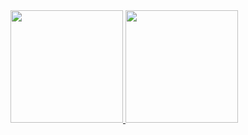 <div>
  <a href="https://github.com/MathPelicer">
  <img height="180em" src="https://github-readme-stats.vercel.app/api?username=MathPelicer&show_icons=true&theme=dark&include_all_commits=true&count_private=true"/>
  <img height="180em" src="https://github-readme-stats.vercel.app/api/top-langs/?username=MathPelicer&layout=compact&theme=dark"/>
</div>
<!---
MathPelicer/MathPelicer is a ✨ special ✨ repository because its `README.md` (this file) appears on your GitHub profile.
You can click the Preview link to take a look at your changes.
--->
